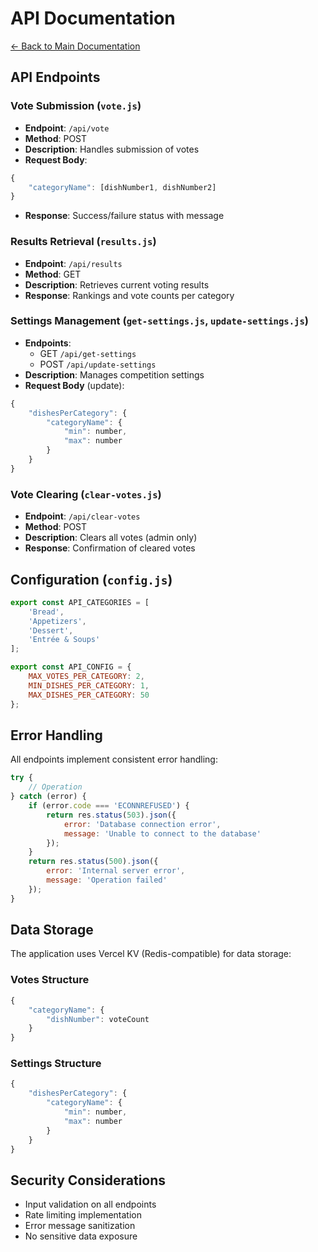 # API Documentation

[← Back to Main Documentation](../README.md)

## API Endpoints

### Vote Submission (`vote.js`)
- **Endpoint**: `/api/vote`
- **Method**: POST
- **Description**: Handles submission of votes
- **Request Body**:
```javascript
{
    "categoryName": [dishNumber1, dishNumber2]
}
```
- **Response**: Success/failure status with message

### Results Retrieval (`results.js`)
- **Endpoint**: `/api/results`
- **Method**: GET
- **Description**: Retrieves current voting results
- **Response**: Rankings and vote counts per category

### Settings Management (`get-settings.js`, `update-settings.js`)
- **Endpoints**: 
  - GET `/api/get-settings`
  - POST `/api/update-settings`
- **Description**: Manages competition settings
- **Request Body** (update):
```javascript
{
    "dishesPerCategory": {
        "categoryName": {
            "min": number,
            "max": number
        }
    }
}
```

### Vote Clearing (`clear-votes.js`)
- **Endpoint**: `/api/clear-votes`
- **Method**: POST
- **Description**: Clears all votes (admin only)
- **Response**: Confirmation of cleared votes

## Configuration (`config.js`)

```javascript
export const API_CATEGORIES = [
    'Bread',
    'Appetizers',
    'Dessert',
    'Entrée & Soups'
];

export const API_CONFIG = {
    MAX_VOTES_PER_CATEGORY: 2,
    MIN_DISHES_PER_CATEGORY: 1,
    MAX_DISHES_PER_CATEGORY: 50
};
```

## Error Handling

All endpoints implement consistent error handling:

```javascript
try {
    // Operation
} catch (error) {
    if (error.code === 'ECONNREFUSED') {
        return res.status(503).json({
            error: 'Database connection error',
            message: 'Unable to connect to the database'
        });
    }
    return res.status(500).json({
        error: 'Internal server error',
        message: 'Operation failed'
    });
}
```

## Data Storage

The application uses Vercel KV (Redis-compatible) for data storage:

### Votes Structure
```javascript
{
    "categoryName": {
        "dishNumber": voteCount
    }
}
```

### Settings Structure
```javascript
{
    "dishesPerCategory": {
        "categoryName": {
            "min": number,
            "max": number
        }
    }
}
```

## Security Considerations

- Input validation on all endpoints
- Rate limiting implementation
- Error message sanitization
- No sensitive data exposure